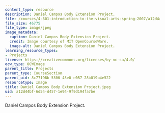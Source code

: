 ```yaml
---
content_type: resource
description: Daniel Campos Body Extension Project.
file: /courses/4-301-introduction-to-the-visual-arts-spring-2007/a12d44bf6d54d4571e949f9d194fa7be_DanielCamposBodyExtensionProject.jpeg
file_size: 46775
file_type: image/jpeg
image_metadata:
  caption: Daniel Campos Body Extension Project.
  credit: Image courtesy of MIT OpenCourseWare.
  image-alt: Daniel Campos Body Extension Project.
learning_resource_types:
- Projects
license: https://creativecommons.org/licenses/by-nc-sa/4.0/
ocw_type: OCWImage
parent_title: Projects
parent_type: CourseSection
parent_uid: 8c77198b-5306-43e0-e057-28b019b4e522
resourcetype: Image
title: Daniel Campos Body Extension Project.jpeg
uid: a12d44bf-6d54-d457-1e94-9f9d194fa7be
---
```

Daniel Campos Body Extension Project.